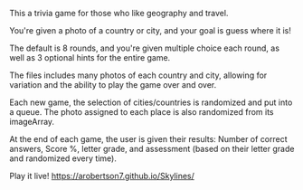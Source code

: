 This a trivia game for those who like geography and travel.

You're given a photo of a country or city, and your goal is guess where it is!

The default is 8 rounds, and you're given multiple choice each round, as well as 3 optional hints for the entire game.

The files includes many photos of each country and city, allowing for variation and the ability to play the game over and over.

Each new game, the selection of cities/countries is randomized and put into a queue. The photo assigned to each place is also randomized from its imageArray.

At the end of each game, the user is given their results: Number of correct answers, Score %, letter grade, and assessment (based on their letter grade and randomized every time).

Play it live!
https://arobertson7.github.io/Skylines/
